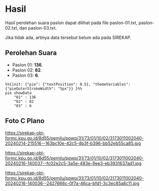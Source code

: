 # Hasil

Hasil perolehan suara paslon dapat dilihat pada file paslon-01.txt, paslon-02.txt, dan paslon-03.txt.

Jika tidak ada, artinya data tersebut belum ada pada SIREKAP.

## Perolehan Suara

 * Paslon 01: **136**.
 * Paslon 02: **82**.
 * Paslon 03: **6**.

```mermaid
%%{init: {"pie": {"textPosition": 0.5}, "themeVariables": {"pieOuterStrokeWidth": "5px"}} }%%
pie showData
    "01" : 136
    "02" : 82
    "03" : 6
```
## Foto C Plano

https://sirekap-obj-formc.kpu.go.id/8d55/pemilu/ppwp/31/73/01/10/02/3173011002040-20240214-215516--163bc10e-42c5-4b3f-b396-bb52eb55ca85.jpg

https://sirekap-obj-formc.kpu.go.id/8d55/pemilu/ppwp/31/73/01/10/02/3173011002040-20240216-140037--fc02e2c5-3a5e-483e-9ee3-eb3931637ad1.jpg

https://sirekap-obj-formc.kpu.go.id/8d55/pemilu/ppwp/31/73/01/10/02/3173011002040-20240216-140036--2427666c-0f7a-46ca-bfd1-3c3ec85a8c11.jpg
